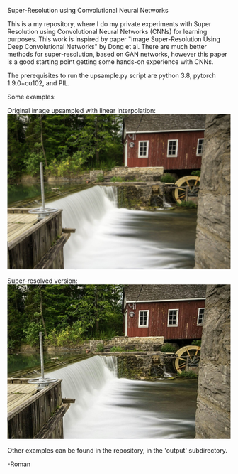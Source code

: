 Super-Resolution using Convolutional Neural Networks


This is a my repository, where I do my private experiments with Super Resolution using Convolutional Neural Networks (CNNs) for learning purposes. This work is inspired by paper "Image Super-Resolution Using Deep Convolutional Networks" by Dong et al. There are much better methods for super-resolution, based on GAN networks, however this paper is a good starting point getting some hands-on experience with CNNs.

The prerequisites to run the upsample.py script are python 3.8, pytorch 1.9.0+cu102, and PIL.

Some examples:

Original image upsampled with linear interpolation:
![linear interpolation](https://github.com/romanowicz/SuperRes/blob/master/output/waterfall_lr_linear.jpg?raw=true)

Super-resolved version:
![linear interpolation](https://github.com/romanowicz/SuperRes/blob/master/output/waterfall_lr_srcnn_3.jpg?raw=true)

Other examples can be found in the repository, in the 'output' subdirectory.

-Roman


